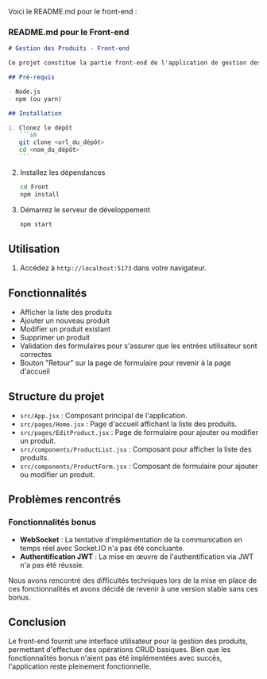 Voici le README.md pour le front-end :

### README.md pour le Front-end

````markdown
# Gestion des Produits - Front-end

Ce projet constitue la partie front-end de l'application de gestion des produits, construite avec React et Material-UI.

## Pré-requis

- Node.js
- npm (ou yarn)

## Installation

1. Clonez le dépôt
   ```sh
   git clone <url_du_dépôt>
   cd <nom_du_dépôt>
   ```
````

2. Installez les dépendances

   ```sh
   cd Front
   npm install
   ```

3. Démarrez le serveur de développement
   ```sh
   npm start
   ```

## Utilisation

1. Accédez à `http://localhost:5173` dans votre navigateur.

## Fonctionnalités

- Afficher la liste des produits
- Ajouter un nouveau produit
- Modifier un produit existant
- Supprimer un produit
- Validation des formulaires pour s'assurer que les entrées utilisateur sont correctes
- Bouton "Retour" sur la page de formulaire pour revenir à la page d'accueil

## Structure du projet

- `src/App.jsx` : Composant principal de l'application.
- `src/pages/Home.jsx` : Page d'accueil affichant la liste des produits.
- `src/pages/EditProduct.jsx` : Page de formulaire pour ajouter ou modifier un produit.
- `src/components/ProductList.jsx` : Composant pour afficher la liste des produits.
- `src/components/ProductForm.jsx` : Composant de formulaire pour ajouter ou modifier un produit.

## Problèmes rencontrés

### Fonctionnalités bonus

- **WebSocket** : La tentative d'implémentation de la communication en temps réel avec Socket.IO n'a pas été concluante.
- **Authentification JWT** : La mise en œuvre de l'authentification via JWT n'a pas été réussie.

Nous avons rencontré des difficultés techniques lors de la mise en place de ces fonctionnalités et avons décidé de revenir à une version stable sans ces bonus.

## Conclusion

Le front-end fournit une interface utilisateur pour la gestion des produits, permettant d'effectuer des opérations CRUD basiques. Bien que les fonctionnalités bonus n'aient pas été implémentées avec succès, l'application reste pleinement fonctionnelle.

```


```
